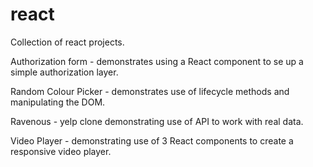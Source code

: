 # react

Collection of react projects.

Authorization form - demonstrates using a React component to se up a simple authorization layer.

Random Colour Picker - demonstrates use of lifecycle methods and manipulating the DOM.

Ravenous - yelp clone demonstrating use of API to work with real data.

Video Player - demonstrating use of 3 React components to create a responsive video player.

